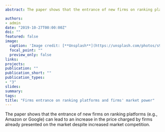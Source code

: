 ```yaml
---
abstract: The paper shows that the entrance of new firms on ranking platforms (e.g., Amazon or Google) can lead to an increase in the price charged by firms already presented on the market despite increased market competition.

authors:
- admin
date: "2019-10-27T00:00:00Z"
doi: ""
featured: false
image:
  caption: 'Image credit: [**Unsplash**](https://unsplash.com/photos/s9CC2SKySJM)'
  focal_point: ""
  preview_only: false
links:
projects:
publication: ""
publication_short: ""
publication_types:
- "3"
slides:
summary:
tags:
title: "Firms entrance on ranking platforms and firms' market power"
---
```

The paper shows that the entrance of new firms on ranking platforms (e.g., Amazon or Google) can lead to an increase in the price charged by firms already presented on the market despite increased market competition.
